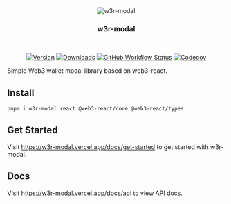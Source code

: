 <div align="center">
  <img src="https://bafkreidnb2tkp7mtdi2a6lfk6eijvddak373dpyomiel5pvfv6qvrwewfi.ipfs.dweb.link" alt="w3r-modal" />
  <h3>w3r-modal</h3>
  <br />
  
[![Version][v-badge-url]][npm-url] [![Downloads][dl-badge-url]][npm-url] [![GitHub Workflow Status][checks-img]][checks] [![Codecov][cov-img]][cov-url]

</div>

Simple Web3 wallet modal library based on web3-react.

## Install

```sh
pnpm i w3r-modal react @web3-react/core @web3-react/types
```

## Get Started

Visit https://w3r-modal.vercel.app/docs/get-started to get started with w3r-modal.

## Docs

Visit https://w3r-modal.vercel.app/docs/api to view API docs.

[v-badge-url]: https://img.shields.io/npm/v/w3r-modal.svg?style=for-the-badge&color=E58EAB&label=&logo=npm
[npm-url]: https://www.npmjs.com/package/w3r-modal
[cov-badge-url]: https://img.shields.io/coveralls/github/tinyhttp/w3r-modal?style=for-the-badge&color=E58EAB
[cov-url]: https://coveralls.io/github/tinyhttp/w3r-modal
[dl-badge-url]: https://img.shields.io/npm/dt/w3r-modal?style=for-the-badge&color=E58EAB
[checks]: https://app.buddy.works/v1rtl/w3r-modal/pipelines/pipeline/389131
[checks-img]: https://img.shields.io/github/checks-status/talentlessguy/w3r-modal/master?style=for-the-badge&color=E58EAB
[cov-img]: https://img.shields.io/codecov/c/gh/talentlessguy/w3r-modal?style=for-the-badge&color=E58EAB
[cov]: https://app.codecov.io/gh/talentlessguy/w3r-modal
